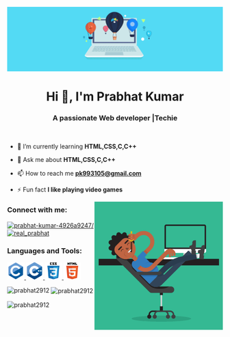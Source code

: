 ![MasterHead](https://github.com/Prabhat2912/prabhat2912/blob/main/ezgif.com-gif-maker.gif)
<h1 align="center">Hi 👋, I'm Prabhat Kumar</h1>
<h3 align="center">A passionate Web developer |Techie</h3>

<p align="left"> <a href="https://twitter.com/" target="blank"><img src="https://img.shields.io/twitter/follow/?logo=twitter&style=for-the-badge" alt="" /></a> </p>

- 🌱 I’m currently learning **HTML,CSS,C,C++**

- 💬 Ask me about **HTML,CSS,C,C++**

- 📫 How to reach me **pk993105@gmail.com**

- ⚡ Fun fact **I like playing video games**
 <img src="ezgif-5-029e77eed6.gif" align="right" padding="10px"/>

<h3 align="left">Connect with me:</h3>
<p align="left">
<a href="https://linkedin.com/in/prabhat-kumar-4926a9247/" target="blank"><img align="center" src="https://raw.githubusercontent.com/rahuldkjain/github-profile-readme-generator/master/src/images/icons/Social/linked-in-alt.svg" alt="prabhat-kumar-4926a9247/" height="30" width="40" /></a>
<a href="https://instagram.com/real_prabhat" target="blank"><img align="center" src="https://raw.githubusercontent.com/rahuldkjain/github-profile-readme-generator/master/src/images/icons/Social/instagram.svg" alt="real_prabhat" height="30" width="40" /></a>
</p>

<h3 align="left">Languages and Tools:</h3>
<p align="left"> <a href="https://www.cprogramming.com/" target="_blank" rel="noreferrer"> <img src="https://raw.githubusercontent.com/devicons/devicon/master/icons/c/c-original.svg" alt="c" width="40" height="40"/> </a> <a href="https://www.w3schools.com/cpp/" target="_blank" rel="noreferrer"> <img src="https://raw.githubusercontent.com/devicons/devicon/master/icons/cplusplus/cplusplus-original.svg" alt="cplusplus" width="40" height="40"/> </a> <a href="https://www.w3schools.com/css/" target="_blank" rel="noreferrer"> <img src="https://raw.githubusercontent.com/devicons/devicon/master/icons/css3/css3-original-wordmark.svg" alt="css3" width="40" height="40"/> </a> <a href="https://www.w3.org/html/" target="_blank" rel="noreferrer"> <img src="https://raw.githubusercontent.com/devicons/devicon/master/icons/html5/html5-original-wordmark.svg" alt="html5" width="40" height="40"/> </a> </p>

<p><img align="left" src="https://github-readme-stats.vercel.app/api/top-langs?username=prabhat2912&show_icons=true&locale=en&layout=compact" alt="prabhat2912" /></p>

<p>&nbsp;<img align="center" src="https://github-readme-stats.vercel.app/api?username=prabhat2912&show_icons=true&locale=en" alt="prabhat2912" /></p>

<p><img align="center" src="https://github-readme-streak-stats.herokuapp.com/?user=prabhat2912&" alt="prabhat2912" /></p>
